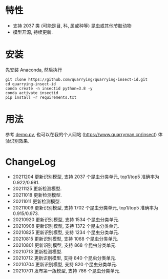 # 特性
- 支持 2037 类 (可能是目, 科, 属或种等) 昆虫或其他节肢动物
- 模型开源, 持续更新.

# 安装
先安装 Anaconda, 然后执行
```
git clone https://github.com/quarrying/quarrying-insect-id.git
cd quarrying-insect-id
conda create -n insectid python=3.8 -y
conda activate insectid
pip install -r requirements.txt
```

# 用法 

参考 [demo.py](<demo.py>), 也可以在我的个人网站 (<https://www.quarryman.cn/insect>) 体验识别效果.


# ChangeLog

- 20211204 更新识别模型, 支持 2037 个昆虫分类单元, top1/top5 准确率为 0.922/0.981.
- 20211125 更新检测模型.
- 20211018 更新检测模型.
- 20211011 更新检测模型.
- 20211009 更新识别模型, 支持 1702 个昆虫分类单元, top1/top5 准确率为 0.915/0.973.
- 20210920 更新识别模型, 支持 1534 个昆虫分类单元.
- 20210908 更新识别模型, 支持 1372 个昆虫分类单元.
- 20210825 更新识别模型, 支持 1234 个昆虫分类单元.
- 20210815 更新识别模型, 支持 1068 个昆虫分类单元.
- 20210801 更新识别模型, 支持 868 个昆虫分类单元.
- 20210713 更新检测模型.
- 20210712 更新识别模型, 支持 840 个昆虫分类单元.
- 20210704 更新识别模型, 支持 820 个昆虫分类单元.
- 20210701 发布第一版模型, 支持 786 个昆虫分类单元.
